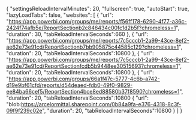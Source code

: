 {
  "settingsReloadIntervalMinutes": 20,
  "fullscreen": true,
  "autoStart": true,
  "lazyLoadTabs": false,
  "websites": [
    {
      "url": "https://app.powerbi.com/groups/me/reports/f56ff178-6290-4f77-a36c-2424f74afb5e/ReportSectionb2c846434c00fc1d2b5f?chromeless=1",
      "duration": 30,
      "tabReloadIntervalSeconds":660
    },
    {
      "url": "https://app.powerbi.com/groups/me/reports/7c5cccb1-2a99-43ce-8ef2-ae62e73e91cd/ReportSectionb7bb905875c44585c129?chromeless=1",
      "duration": 20,
      "tabReloadIntervalSeconds":10800
      },
    {
      "url": "https://app.powerbi.com/groups/me/reports/7c5cccb1-2a99-43ce-8ef2-ae62e73e91cd/ReportSectionfcdb5b9448ee30515693?chromeless=1",
      "duration": 20,
      "tabReloadIntervalSeconds":10800
      },
    {
      "url": "https://app.powerbi.com/groups/66a1f47c-5777-4c6b-a742-d19e9bf61cfd/reports/d54deaed-fdb0-49f0-9829-ee84ba66cef5/ReportSection4bce8ed88580b37f8590?chromeless=1",
      "duration": 20,
      "tabReloadIntervalSeconds":10800
     {
      "url": "blob:https://arcelormittal.sharepoint.com/0b84a9fa-e376-4318-8c3f-09f9f239c02e",
      "duration": 20,
      "tabReloadIntervalSeconds":10800
    }
  ]
}
